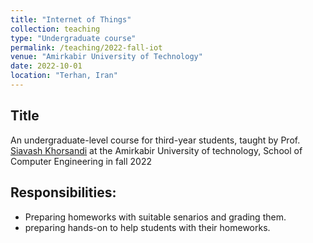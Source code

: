 ```yaml
---
title: "Internet of Things"
collection: teaching
type: "Undergraduate course"
permalink: /teaching/2022-fall-iot
venue: "Amirkabir University of Technology"
date: 2022-10-01
location: "Terhan, Iran"
---
```


## Title
An undergraduate-level course for third-year students, taught by Prof. [Siavash Khorsandi](https://scholar.google.ca/citations?user=y1zzy74AAAAJ&hl=en) at the Amirkabir University of technology, School of Computer Engineering in fall 2022

## Responsibilities:
- Preparing homeworks with suitable senarios and grading them.
- preparing hands-on to help students with their homeworks.